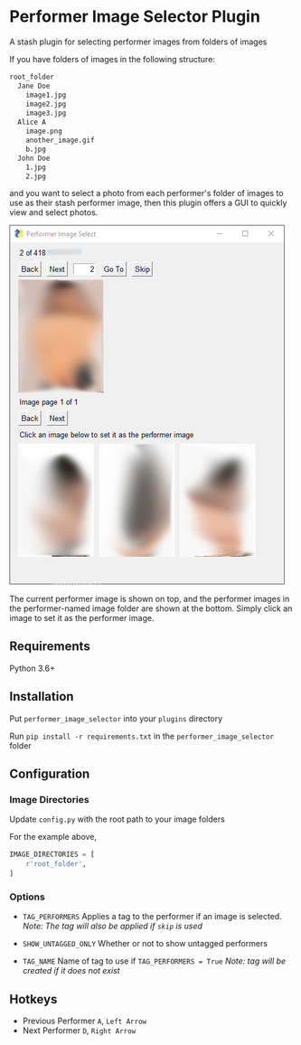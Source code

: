 # Performer Image Selector Plugin

A stash plugin for selecting performer images from folders of images

If you have folders of images in the following structure:

```
root_folder
  Jane Doe
    image1.jpg
    image2.jpg
    image3.jpg
  Alice A
    image.png
    another_image.gif
    b.jpg
  John Doe
    1.jpg
    2.jpg
```

and you want to select a photo from each performer's folder of images to use as their stash performer image, then this plugin offers a GUI to quickly view and select photos.

![preview](docs/preview.png)

The current performer image is shown on top, and the performer images in the performer-named image folder are shown at the bottom. Simply click an image to set it as the performer image.

## Requirements

Python 3.6+

## Installation

Put `performer_image_selector` into your `plugins` directory

Run `pip install -r requirements.txt` in the `performer_image_selector` folder

## Configuration

### Image Directories

Update `config.py` with the root path to your image folders

For the example above, 

```python
IMAGE_DIRECTORIES = [
    r'root_folder',
]
```

### Options

* `TAG_PERFORMERS`
  Applies a tag to the performer if an image is selected. *Note: The tag will also be applied if `skip` is used*

* `SHOW_UNTAGGED_ONLY`
  Whether or not to show untagged performers

* `TAG_NAME`
  Name of tag to use if `TAG_PERFORMERS = True` *Note: tag will be created if it does not exist*

## Hotkeys

* Previous Performer `A`, `Left Arrow`
* Next Performer `D`, `Right Arrow`
